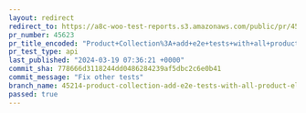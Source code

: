 ```yaml
---
layout: redirect
redirect_to: https://a8c-woo-test-reports.s3.amazonaws.com/public/pr/45623/api/index.html
pr_number: 45623
pr_title_encoded: "Product+Collection%3A+add+e2e+tests+with+all+product+elements+included"
pr_test_type: api
last_published: "2024-03-19 07:36:21 +0000"
commit_sha: 778666d3118244dd0486284239af5dbc2c6e0b41
commit_message: "Fix other tests"
branch_name: 45214-product-collection-add-e2e-tests-with-all-product-elements-included
passed: true
---
```

